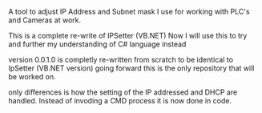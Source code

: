 A tool to adjust IP Address and Subnet mask I use for working with PLC's and Cameras at work.


This is a complete re-write of IPSetter (VB.NET) 
Now I will  use this to try and further my understanding of C# language instead

version 0.0.1.0 is completly re-written from scratch to be identical to IpSetter (VB.NET version) going forward this is the only repository that will be worked on.

only differences is how the setting of the IP addressed and DHCP are handled. Instead of invoding a CMD process it is now done in code.


